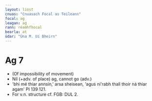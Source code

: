 ```yaml
---
layout: liost
cnuas: "Cnuasach Focal as Teileann"
focal: ag
leagan: ag
rann: réamhfhocal
bearla: at
údar: "Úna M. Uí Bheirn"
---
```


# Ag 7

* (Of impossibility of movement)
* Níl (+adv. of place) ag, cannot go (adv.)
* 'bhi mé thiar annsin,'  arsa sheisean,
'agus ni'rabh thall thoir ná thiar agam' PI 139 121.
* For v.n. structure cf. FGB: DUL 2. 
